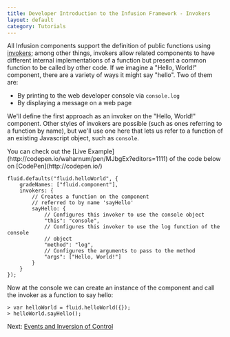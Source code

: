 ```yaml
---
title: Developer Introduction to the Infusion Framework - Invokers
layout: default
category: Tutorials
---
```


All Infusion components support the definition of public functions using [invokers](/infusion/development/Invokers.md); among other things, invokers allow related components to have different internal implementations of a function but present a common function to be called by other code. If we imagine a "Hello, World!" component, there are a variety of ways it might say "hello". Two of them are:

* By printing to the web developer console via `console.log`
* By displaying a message on a web page

We'll define the first approach as an invoker on the "Hello, World!" component. Other styles of invokers are possible (such as ones referring to a function by name), but we'll use one here that lets us refer to a function of  an existing Javascript object, such as `console`.

<div class="infusion-docs-note">You can check out the [Live Example](http://codepen.io/waharnum/pen/MJbgEx?editors=1111) of the code below on [CodePen](http://codepen.io/)</div>

```
fluid.defaults("fluid.helloWorld", {
    gradeNames: ["fluid.component"],
    invokers: {
        // Creates a function on the component         
        // referred to by name 'sayHello'
        sayHello: {
            // Configures this invoker to use the console object
            "this": "console",
            // Configures this invoker to use the log function of the console
            // object
            "method": "log",
            // Configures the arguments to pass to the method
            "args": ["Hello, World!"]
        }
    }
});
```

Now at the console we can create an instance of the component and call the invoker as a function to say hello:

```
> var helloWorld = fluid.helloWorld({});
> helloWorld.sayHello();
```

Next: [Events and Inversion of Control](DeveloperIntroductionToInfusionFramework-EventsAndInversionOfControl.html)
